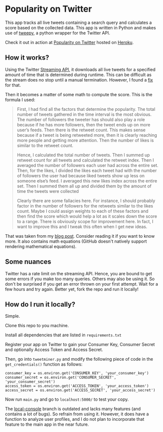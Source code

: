 # Popularity on Twitter
This app tracks all live tweets containing a search query and calculates a score based on the collected data.
This app is written in Python and makes use of [tweepy](http://www.tweepy.org/), a python wrapper for the Twitter API.

Check it out in action at [Popularity on Twitter](https://popularity-on-twitter.herokuapp.com/) hosted on [Heroku](http://heroku.com).

## How it works?
Using the Twitter [Streaming API](https://dev.twitter.com/streaming/overview), it downloads all live tweets for a specified amount of time that is determined during runtime.
This can be difficult as the stream does no stop until a manual termination. However, I found a [fix](http://stackoverflow.com/a/41325744/5055644) for that.

Then it becomes a matter of some math to compute the score. This is the formula I used:

>First, I had find all the factors that determine the popularity. The total number of tweets gathered in the time interval is the most obvious.
>The number of followers the tweeter has should also play a role because if he has more followers, then the tweet ends up on more user’s feeds.
>Then there is the retweet count. This makes sense because if a tweet is being retweeted more, then it is clearly reaching more people and getting more attention.
>Then the number of likes is similar to the retweet count.
>
>Hence, I calculated the total number of tweets. Then I summed up retweet count for all tweets and calculated the retweet index.
>Then I averaged the number of followers each user had across the entire set. Then, for the likes, I divided the likes each tweet had with the number
>of followers the user had because liked tweets show up less on someone else’s feed. I averaged this new likes index across the entire set.
>Then I summed them all up and divided them by the amount of time the tweets were collected
>
>Clearly there are some fallacies here. For instance, I should probably factor in the number of followers for the retweets similar to the likes count.
>Maybe I could assign weights to each of these factors and then find the score which would help a lot as it scales down the score to a range.
>There is obviously scope for improvement here. In fact, I want to improve this and I tweak this often when I get new ideas.

That was taken from my [blog post](https://traxex33.github.io/#!/archive/2016/dec/building-twitter-app). Consider reading it if you want to know more.
It also contains math equations (GitHub doesn't natively support rendering mathematical equations).

## Some nuances
Twitter has a rate limit on the streaming API. Hence, you are bound to get some errors if you make too many queries.
Others may also be using it. So don't be surprised if you get an error thrown on your first attempt.
Wait for a few hours and try again. Better yet, fork the repo and run it locally!

## How do I run it locally?
Simple.

Clone this repo to you machine.

Install all dependencies that are listed in `requirements.txt`

Register your app on Twitter to gain your Consumer Key, Consumer Secret and optionally Access Token and Access Secret.

Then, go into `tweetminer.py` and modify the following piece of code in the `get_credentials()` function as follows:

```
consumer_key = os.environ.get('CONSUMER_KEY', 'your_consumer_key')
consumer_secret = os.environ.get('CONSUMER_SECRET', 'your_consumer_secret')
access_token = os.environ.get('ACCESS_TOKEN', 'your_access_token')
access_secret = os.environ.get('ACCESS_SECRET', 'your_access_secret')
```

Now run `main.py` and go to `localhost:5000/` to test your copy.

The [local-console](https://github.com/traxex33/Twitter-Analysis/tree/local-console) branch is outdated and lacks many features (and contains a lot of bugs). So refrain from using it. However, it does have a function to analyze user profiles, and I do not plan to incorporate that feature to the main app in the near future.
